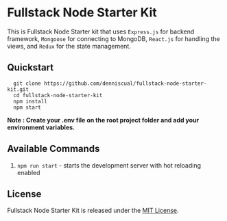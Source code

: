 # Fullstack Node Starter Kit

This is Fullstack Node Starter kit that uses `Express.js` for backend framework, `Mongoose` for connecting to MongoDB,
`React.js` for handling the views, and `Redux` for the state management.

## Quickstart

```
  git clone https://github.com/denniscual/fullstack-node-starter-kit.git
  cd fullstack-node-starter-kit
  npm install
  npm start
```

**Note : Create your .env file on the root project folder and add your environment variables.** 

## Available Commands

1. `npm run start` - starts the development server with hot reloading enabled

## License
Fullstack Node Starter Kit is released under the [MIT License](http://www.opensource.org/licenses/MIT).
